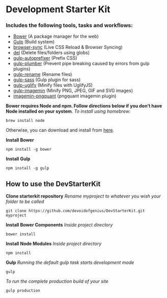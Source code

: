 #	Development Starter Kit

### Includes the following tools, tasks and workflows:

- [Bower](http://bower.io/) (A package manager for the web)
- [Gulp](http://gulpjs.com/) (Build system)
- [browser-sync](https://www.npmjs.com/package/browser-sync) (Live CSS Reload & Browser Syncing)
- [del](https://www.npmjs.com/package/del) (Delete files/folders using globs)
- [gulp-autoprefixer](https://www.npmjs.com/package/gulp-autoprefixer) (Prefix CSS)
- [gulp-plumber](https://www.npmjs.com/package/gulp-plumber) (Prevent pipe breaking caused by errors from gulp plugins)
- [gulp-rename](https://www.npmjs.com/package/gulp-rename) (Rename files)
- [gulp-sass](https://www.npmjs.com/package/gulp-sass) (Gulp plugin for sass)
- [gulp-uglify](https://www.npmjs.com/package/gulp-uglify) (Minify files with UglifyJS)
- [gulp-imagemin](https://www.npmjs.com/package/gulp-imagemin) (Minify PNG, JPEG, GIF and SVG images)
- [imagemin-pngquant](https://www.npmjs.com/package/imagemin-pngquant) (pngquant imagemin plugin)

**Bower requires Node and npm. Follow directions below if you don’t have Node installed on your system**.
*To install using homebrew*:

```
brew install node
```

Otherwise, you can download and install from [here](http://nodejs.org/download/).


**Install Bower**
```
npm install -g bower
```

**Install Gulp**
```
npm install -g gulp
```

## How to use the DevStarterKit

**Clone starterkit repository**
*Rename myproject to whatever you wish your folder to be called*
```
git clone https://github.com/devoidofgenius/DevStarterKit.git myproject
```
**Install Bower Components**
*Inside project directory*
```
bower install
```
**Install Node Modules**
*Inside project directory*
```
npm install
```
**Gulp**
*Running the default gulp task starts development mode*
```
gulp
```
*To run the complete production build of your site*
```
gulp production
```
